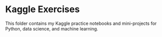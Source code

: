 # Kaggle Exercises
This folder contains my Kaggle practice notebooks and mini-projects for Python, data science, and machine learning.
